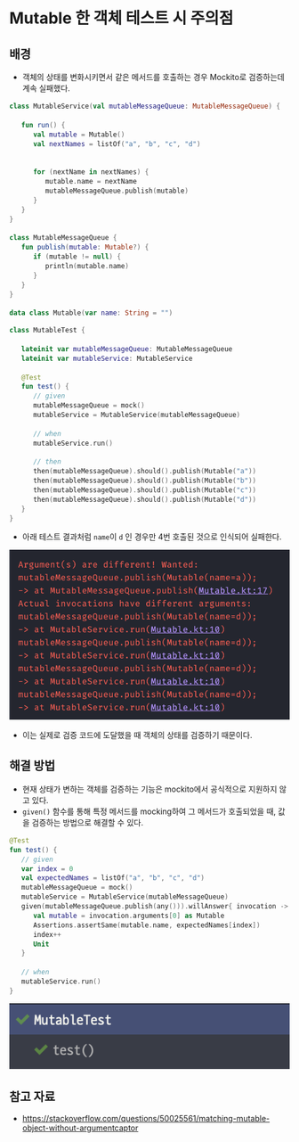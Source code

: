 # Mutable 한 객체 테스트 시 주의점

## 배경

- 객체의 상태를 변화시키면서 같은 메서드를 호출하는 경우 Mockito로 검증하는데 계속 실패했다.

```kotlin
class MutableService(val mutableMessageQueue: MutableMessageQueue) {  
  
   fun run() {  
      val mutable = Mutable()  
      val nextNames = listOf("a", "b", "c", "d")  
  
  
      for (nextName in nextNames) {  
         mutable.name = nextName  
         mutableMessageQueue.publish(mutable)  
      }  
   }  
}  
  
class MutableMessageQueue {  
   fun publish(mutable: Mutable?) {  
      if (mutable != null) {  
         println(mutable.name)  
      }  
   }  
}  
  
data class Mutable(var name: String = "")
```

```kotlin
class MutableTest {  
  
   lateinit var mutableMessageQueue: MutableMessageQueue  
   lateinit var mutableService: MutableService  
  
   @Test  
   fun test() {  
      // given  
      mutableMessageQueue = mock()  
      mutableService = MutableService(mutableMessageQueue)  
  
      // when  
      mutableService.run()  
  
      // then  
      then(mutableMessageQueue).should().publish(Mutable("a"))  
      then(mutableMessageQueue).should().publish(Mutable("b"))  
      then(mutableMessageQueue).should().publish(Mutable("c"))  
      then(mutableMessageQueue).should().publish(Mutable("d"))  
   }  
}
```

- 아래 테스트 결과처럼 `name`이 `d` 인 경우만 4번 호출된 것으로 인식되어 실패한다.

![](assets/Pasted%20image%2020230315192645.png)

- 이는 실제로 검증 코드에 도달했을 때 객체의 상태를 검증하기 때문이다.

## 해결 방법

- 현재 상태가 변하는 객체를 검증하는 기능은 mockito에서 공식적으로 지원하지 않고 있다.
- `given()` 함수를 통해 특정 메서드를 mocking하여 그 메서드가 호출되었을 때, 값을 검증하는 방법으로 해결할 수 있다.

```kotlin
@Test  
fun test() {  
   // given  
   var index = 0  
   val expectedNames = listOf("a", "b", "c", "d")  
   mutableMessageQueue = mock()  
   mutableService = MutableService(mutableMessageQueue)  
   given(mutableMessageQueue.publish(any())).willAnswer{ invocation ->  
      val mutable = invocation.arguments[0] as Mutable  
      Assertions.assertSame(mutable.name, expectedNames[index])  
      index++  
      Unit  
   }  
  
   // when  
   mutableService.run()  
}
```

![](assets/Pasted%20image%2020230315193536.png)

## 참고 자료

- https://stackoverflow.com/questions/50025561/matching-mutable-object-without-argumentcaptor